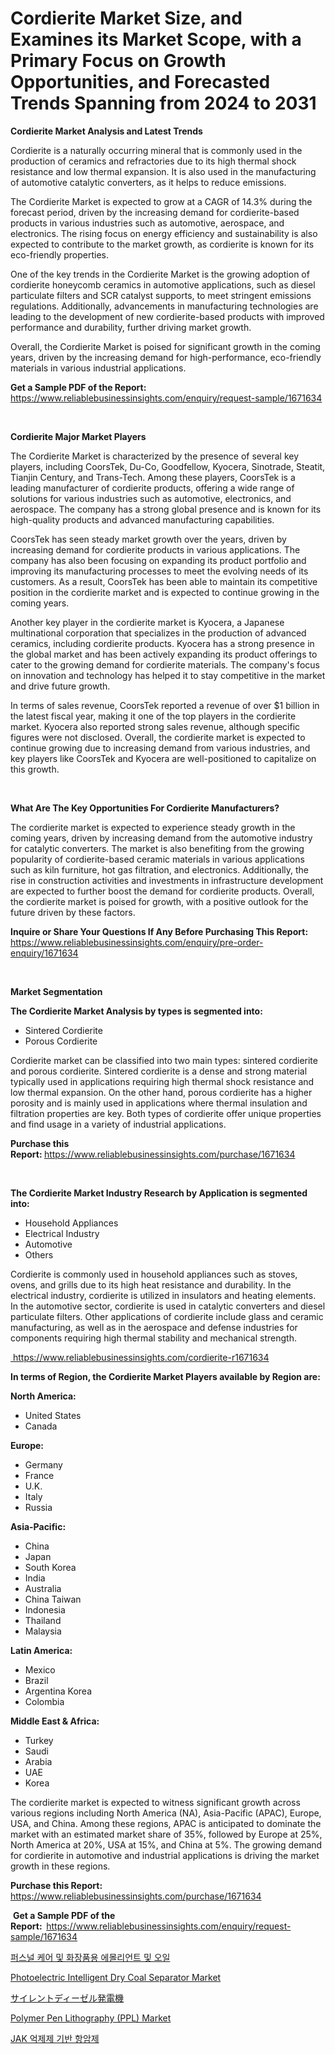 <p><h1>Cordierite Market Size, and Examines its Market Scope, with a Primary Focus on Growth Opportunities, and Forecasted Trends Spanning from 2024 to 2031</h1></p><p><strong>Cordierite Market Analysis and Latest Trends</strong></p>
<p><p>Cordierite is a naturally occurring mineral that is commonly used in the production of ceramics and refractories due to its high thermal shock resistance and low thermal expansion. It is also used in the manufacturing of automotive catalytic converters, as it helps to reduce emissions.</p><p>The Cordierite Market is expected to grow at a CAGR of 14.3% during the forecast period, driven by the increasing demand for cordierite-based products in various industries such as automotive, aerospace, and electronics. The rising focus on energy efficiency and sustainability is also expected to contribute to the market growth, as cordierite is known for its eco-friendly properties.</p><p>One of the key trends in the Cordierite Market is the growing adoption of cordierite honeycomb ceramics in automotive applications, such as diesel particulate filters and SCR catalyst supports, to meet stringent emissions regulations. Additionally, advancements in manufacturing technologies are leading to the development of new cordierite-based products with improved performance and durability, further driving market growth.</p><p>Overall, the Cordierite Market is poised for significant growth in the coming years, driven by the increasing demand for high-performance, eco-friendly materials in various industrial applications.</p></p>
<p><strong>Get a Sample PDF of the Report:&nbsp;</strong> <a href="https://www.reliablebusinessinsights.com/enquiry/request-sample/1671634">https://www.reliablebusinessinsights.com/enquiry/request-sample/1671634</a></p>
<p>&nbsp;</p>
<p><strong>Cordierite Major Market Players</strong></p>
<p><p>The Cordierite Market is characterized by the presence of several key players, including CoorsTek, Du-Co, Goodfellow, Kyocera, Sinotrade, Steatit, Tianjin Century, and Trans-Tech. Among these players, CoorsTek is a leading manufacturer of cordierite products, offering a wide range of solutions for various industries such as automotive, electronics, and aerospace. The company has a strong global presence and is known for its high-quality products and advanced manufacturing capabilities.</p><p>CoorsTek has seen steady market growth over the years, driven by increasing demand for cordierite products in various applications. The company has also been focusing on expanding its product portfolio and improving its manufacturing processes to meet the evolving needs of its customers. As a result, CoorsTek has been able to maintain its competitive position in the cordierite market and is expected to continue growing in the coming years.</p><p>Another key player in the cordierite market is Kyocera, a Japanese multinational corporation that specializes in the production of advanced ceramics, including cordierite products. Kyocera has a strong presence in the global market and has been actively expanding its product offerings to cater to the growing demand for cordierite materials. The company's focus on innovation and technology has helped it to stay competitive in the market and drive future growth.</p><p>In terms of sales revenue, CoorsTek reported a revenue of over $1 billion in the latest fiscal year, making it one of the top players in the cordierite market. Kyocera also reported strong sales revenue, although specific figures were not disclosed. Overall, the cordierite market is expected to continue growing due to increasing demand from various industries, and key players like CoorsTek and Kyocera are well-positioned to capitalize on this growth.</p></p>
<p>&nbsp;</p>
<p><strong>What Are The Key Opportunities For Cordierite Manufacturers?</strong></p>
<p><p>The cordierite market is expected to experience steady growth in the coming years, driven by increasing demand from the automotive industry for catalytic converters. The market is also benefiting from the growing popularity of cordierite-based ceramic materials in various applications such as kiln furniture, hot gas filtration, and electronics. Additionally, the rise in construction activities and investments in infrastructure development are expected to further boost the demand for cordierite products. Overall, the cordierite market is poised for growth, with a positive outlook for the future driven by these factors.</p></p>
<p><strong>Inquire or Share Your Questions If Any Before Purchasing This Report:</strong> <a href="https://www.reliablebusinessinsights.com/enquiry/pre-order-enquiry/1671634">https://www.reliablebusinessinsights.com/enquiry/pre-order-enquiry/1671634</a></p>
<p>&nbsp;</p>
<p><strong>Market Segmentation</strong></p>
<p><strong>The Cordierite Market Analysis by types is segmented into:</strong></p>
<p><ul><li>Sintered Cordierite</li><li>Porous Cordierite</li></ul></p>
<p><p>Cordierite market can be classified into two main types: sintered cordierite and porous cordierite. Sintered cordierite is a dense and strong material typically used in applications requiring high thermal shock resistance and low thermal expansion. On the other hand, porous cordierite has a higher porosity and is mainly used in applications where thermal insulation and filtration properties are key. Both types of cordierite offer unique properties and find usage in a variety of industrial applications.</p></p>
<p><strong>Purchase this Report:&nbsp;</strong><a href="https://www.reliablebusinessinsights.com/purchase/1671634">https://www.reliablebusinessinsights.com/purchase/1671634</a></p>
<p>&nbsp;</p>
<p><strong>The Cordierite Market Industry Research by Application is segmented into:</strong></p>
<p><ul><li>Household Appliances</li><li>Electrical Industry</li><li>Automotive</li><li>Others</li></ul></p>
<p><p>Cordierite is commonly used in household appliances such as stoves, ovens, and grills due to its high heat resistance and durability. In the electrical industry, cordierite is utilized in insulators and heating elements. In the automotive sector, cordierite is used in catalytic converters and diesel particulate filters. Other applications of cordierite include glass and ceramic manufacturing, as well as in the aerospace and defense industries for components requiring high thermal stability and mechanical strength.</p></p>
<p><a href="https://www.reliablebusinessinsights.com/cordierite-r1671634">&nbsp;https://www.reliablebusinessinsights.com/cordierite-r1671634</a></p>
<p><strong>In terms of Region, the Cordierite Market Players available by Region are:</strong></p>
<p>
    <p> <strong> North America: </strong>
        <ul>
            <li>United States</li>
            <li>Canada</li>
        </ul>
        </p> 
    <p> <strong> Europe: </strong>
        <ul>
            <li>Germany</li>
            <li>France</li>
            <li>U.K.</li>
            <li>Italy</li>
            <li>Russia</li>
        </ul>
        </p> 
    <p> <strong> Asia-Pacific: </strong>
        <ul>
            <li>China</li>
            <li>Japan</li>
            <li>South Korea</li>
            <li>India</li>
            <li>Australia</li>
            <li>China Taiwan</li>
            <li>Indonesia</li>
            <li>Thailand</li>
            <li>Malaysia</li>
        </ul>
        </p> 
    <p> <strong> Latin America: </strong>
        <ul>
            <li>Mexico</li>
            <li>Brazil</li>
            <li>Argentina Korea</li>
            <li>Colombia</li>
        </ul>
        </p> 
    <p> <strong> Middle East & Africa: </strong>
        <ul>
            <li>Turkey</li>
            <li>Saudi</li>
            <li>Arabia</li>
            <li>UAE</li>
            <li>Korea</li>
        </ul>
    </p>
    </p>
<p><p>The cordierite market is expected to witness significant growth across various regions including North America (NA), Asia-Pacific (APAC), Europe, USA, and China. Among these regions, APAC is anticipated to dominate the market with an estimated market share of 35%, followed by Europe at 25%, North America at 20%, USA at 15%, and China at 5%. The growing demand for cordierite in automotive and industrial applications is driving the market growth in these regions.</p></p>
<p><strong>Purchase this Report: </strong><a href="https://www.reliablebusinessinsights.com/purchase/1671634">https://www.reliablebusinessinsights.com/purchase/1671634</a></p>
<p>&nbsp;<strong>Get a Sample PDF of the Report:&nbsp;&nbsp;</strong><a href="https://www.reliablebusinessinsights.com/enquiry/request-sample/1671634">https://www.reliablebusinessinsights.com/enquiry/request-sample/1671634</a></p>
<p><strong></strong></p>
<p><p><a href="https://medium.com/@honeypie6456/%ED%94%BC%EB%B6%80%EB%B3%B4%ED%98%B8%EC%A0%9C%EC%99%80-%EC%98%A4%EC%9D%BC%EC%9D%84-%EC%9C%84%ED%95%9C-%EA%B0%9C%EC%9D%B8%EC%9A%A9%ED%92%88-%EB%B0%8F-%ED%99%94%EC%9E%A5%ED%92%88-%EC%8B%9C%EC%9E%A5-%EA%B7%9C%EB%AA%A8-%EB%B0%8F-%EC%8B%9C%EC%9E%A5-%EB%8F%99%ED%96%A5-%EC%99%84%EC%A0%84%ED%95%9C-%EC%82%B0%EC%97%85-%EA%B0%9C%EC%9A%94-2024%EB%85%84%EB%B6%80%ED%84%B0-2031%EB%85%84%EA%B9%8C%EC%A7%80-565c11ae1419">퍼스널 케어 및 화장품용 에몰리언트 및 오일</a></p><p><a href="https://issuu.com/reportprime-2/docs/photoelectric-intelligent-dry-coal-separator-marke">Photoelectric Intelligent Dry Coal Separator Market</a></p><p><a href="https://medium.com/@lucasrandall2020/%E3%82%B5%E3%82%A4%E3%83%AC%E3%83%B3%E3%83%88%E3%83%87%E3%82%A3%E3%83%BC%E3%82%BC%E3%83%AB%E7%99%BA%E9%9B%BB%E6%A9%9F%E3%81%AE%E5%B8%82%E5%A0%B4%E8%AA%BF%E6%9F%BB%E3%83%AC%E3%83%9D%E3%83%BC%E3%83%88-%E3%81%9D%E3%81%AE%E6%AD%B4%E5%8F%B2%E3%81%8A%E3%82%88%E3%81%B32031%E5%B9%B4%E3%81%8B%E3%82%892031%E5%B9%B4%E3%81%BE%E3%81%A7%E3%81%AE%E4%BA%88%E6%B8%AC-06b97654593d">サイレントディーゼル発電機</a></p><p><a href="https://github.com/kufem1/Market-Research-Report-List-3/blob/main/polymer-pen-lithography-ppl-market.md">Polymer Pen Lithography (PPL) Market</a></p><p><a href="https://medium.com/@carlosrtzkzhj/jak-%EC%96%B5%EC%A0%9C%EC%A0%9C-%EA%B8%B0%EB%B0%98%EC%9D%98-%EC%95%94-%EC%B9%98%EB%A3%8C%EC%A0%9C-%EC%8B%9C%EC%9E%A5-%EC%84%B1%EA%B3%B5%EC%A0%81%EC%9D%B8-%EB%B9%84%EC%A6%88%EB%8B%88%EC%8A%A4-%EC%A0%84%EB%9E%B5%EC%9D%98-%ED%95%B5%EC%8B%AC-2031%EB%85%84%EA%B9%8C%EC%A7%80%EC%9D%98-%EC%A0%84%EB%A7%9D-c707a26b0356">JAK 억제제 기반 항암제</a></p></p>